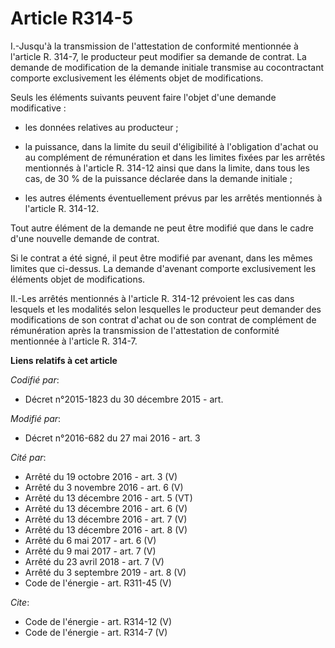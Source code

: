 # Article R314-5

I.-Jusqu'à la transmission de l'attestation de conformité mentionnée à l'article R. 314-7, le producteur peut modifier sa
demande de contrat. La demande de modification de la demande initiale transmise au cocontractant comporte exclusivement les
éléments objet de modifications. 

Seuls les éléments suivants peuvent faire l'objet d'une demande modificative :

- les données relatives au producteur ;

- la puissance, dans la limite du seuil d'éligibilité à l'obligation d'achat ou au complément de rémunération et dans les
limites fixées par les arrêtés mentionnés à l'article R. 314-12 ainsi que dans la limite, dans tous les cas, de 30 % de la
puissance déclarée dans la demande initiale ;

- les autres éléments éventuellement prévus par les arrêtés mentionnés à l'article R. 314-12. 

Tout autre élément de la demande ne peut être modifié que dans le cadre d'une nouvelle demande de contrat. 

Si le contrat a été signé, il peut être modifié par avenant, dans les mêmes limites que ci-dessus. La demande d'avenant
comporte exclusivement les éléments objet de modifications. 

II.-Les arrêtés mentionnés à l'article R. 314-12 prévoient les cas dans lesquels et les modalités selon lesquelles le
producteur peut demander des modifications de son contrat d'achat ou de son contrat de complément de rémunération après la
transmission de l'attestation de conformité mentionnée à l'article R. 314-7.

**Liens relatifs à cet article**

_Codifié par_:

  - Décret n°2015-1823 du 30 décembre 2015 - art.

_Modifié par_:

  - Décret n°2016-682 du 27 mai 2016 - art. 3

_Cité par_:

  - Arrêté du 19 octobre 2016 - art. 3 (V)
  - Arrêté du 3 novembre 2016 - art. 6 (V)
  - Arrêté du 13 décembre 2016 - art. 5 (VT)
  - Arrêté du 13 décembre 2016 - art. 6 (V)
  - Arrêté du 13 décembre 2016 - art. 7 (V)
  - Arrêté du 13 décembre 2016 - art. 8 (V)
  - Arrêté du 6 mai 2017 - art. 6 (V)
  - Arrêté du 9 mai 2017 - art. 7 (V)
  - Arrêté du 23 avril 2018 - art. 7 (V)
  - Arrêté du 3 septembre 2019 - art. 8 (V)
  - Code de l'énergie - art. R311-45 (V)

_Cite_:

  - Code de l'énergie - art. R314-12 (V)
  - Code de l'énergie - art. R314-7 (V)

